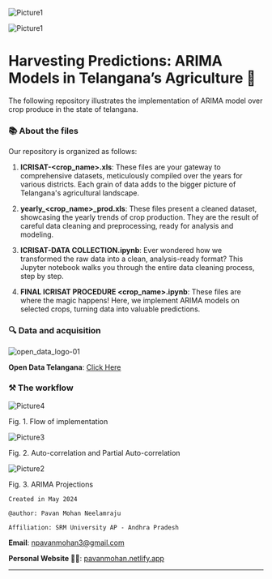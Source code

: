 
![Picture1](https://github.com/user-attachments/assets/8202c496-1fc3-4e26-9044-fa46209084a9)

![Picture1](https://github.com/PavanMohanN/agri_ts_state/assets/65588614/11658d5e-20d5-43d5-b603-8a18e9945911)

# Harvesting Predictions: ARIMA Models in Telangana’s Agriculture 🌾
The following repository illustrates the implementation of ARIMA model over crop produce in the state of telangana.

### 📚 About the files
Our repository is organized as follows:

1. **ICRISAT-<crop_name>.xls**: These files are your gateway to comprehensive datasets, meticulously compiled over the years for various districts. Each grain of data adds to the bigger picture of Telangana's agricultural landscape.

2. **yearly_<crop_name>_prod.xls**: These files present a cleaned dataset, showcasing the yearly trends of crop production. They are the result of careful data cleaning and preprocessing, ready for analysis and modeling.

3. **ICRISAT-DATA COLLECTION.ipynb**: Ever wondered how we transformed the raw data into a clean, analysis-ready format? This Jupyter notebook walks you through the entire data cleaning process, step by step.

4. **FINAL ICRISAT PROCEDURE <crop_name>.ipynb**: These files are where the magic happens! Here, we implement ARIMA models on selected crops, turning data into valuable predictions.


### 🔍 Data and acquisition

![open_data_logo-01](https://github.com/PavanMohanN/agri_ts_state/assets/65588614/7065a3f3-957a-4810-a5ec-7591829cb776)


**Open Data Telangana**: [Click Here](https://data.telangana.gov.in/)


### ⚒️ The workflow


![Picture4](https://github.com/PavanMohanN/agri_ts_state/assets/65588614/62a81dcc-be06-47dc-ae8c-ce8eaa441b26)


Fig. 1. Flow of implementation


![Picture3](https://github.com/PavanMohanN/agri_ts_state/assets/65588614/1b002035-c124-448c-93ad-ff3683d86318)


Fig. 2. Auto-correlation and Partial Auto-correlation


![Picture2](https://github.com/PavanMohanN/agri_ts_state/assets/65588614/7de4fc4a-4d2e-44ff-bc2b-37494b568c44)


Fig. 3. ARIMA Projections


`Created in May 2024`

`@author: Pavan Mohan Neelamraju`

`Affiliation: SRM University AP - Andhra Pradesh`

**Email**: npavanmohan3@gmail.com

**Personal Website 🔴🔵**: [pavanmohan.netlify.app](https://pavanmohan.netlify.app/)


---
